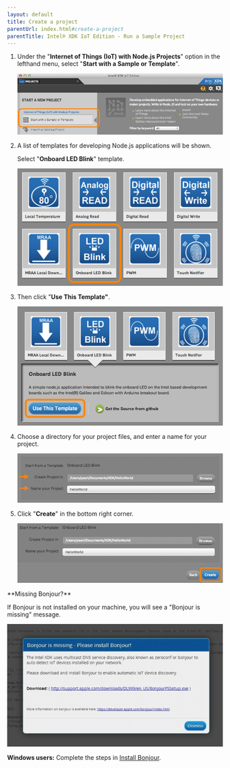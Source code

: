 ```yaml
---
layout: default
title: Create a project
parentUrl: index.html#create-a-project
parentTitle: Intel® XDK IoT Edition - Run a Sample Project
---
```


1. Under the "**Internet of Things (IoT) with Node.js Projects**" option in the lefthand menu, select "**Start with a Sample or Template**".

    !["Start with a Sample or Template" option in sidebar](images/xdk-start_with_sample.png)

2. A list of templates for developing Node.js applications will be shown. 

    Select "**Onboard LED Blink**" template.

    !["Onboard LED Blink" template highlighted](images/xdk-onboard_led_blink_sample.png)
    
3. Then click "**Use This Template"**.

    !["Use This Template" button highlighted](images/xdk-use_this_template.png)

4. Choose a directory for your project files, and enter a name for your project.

    ![Example project creation settings](images/xdk-create_folder_name_project.png)

5. Click "**Create**" in the bottom right corner.

    ![Create button highlighted](images/xdk-create_button.png)

<div class="callout troubleshooting" markdown="1">
**Missing Bonjour?**

If Bonjour is not installed on your machine, you will see a "Bonjour is missing" message.

![Bonjour is missing message](images/bonjour_missing.png)

**Windows users:** Complete the steps in [Install Bonjour](details-install_bonjour.html).
</div>
